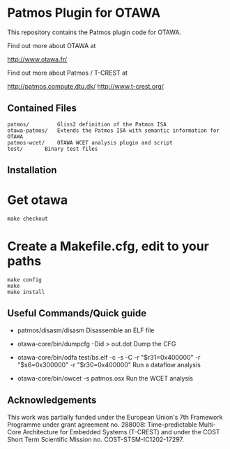 Patmos Plugin for OTAWA
=======================

This repository contains the Patmos plugin code for OTAWA.

Find out more about OTAWA at

  http://www.otawa.fr/

Find out more about Patmos / T-CREST at

  http://patmos.compute.dtu.dk/
  http://www.t-crest.org/


Contained Files
---------------

```
patmos/         Gliss2 definition of the Patmos ISA
otawa-patmos/   Extends the Patmos ISA with semantic information for OTAWA
patmos-wcet/	OTAWA WCET analysis plugin and script
test/		Binary test files
```

Installation
------------

# Get otawa

```
make checkout
```

# Create a Makefile.cfg, edit to your paths

```
make config
make
make install
```


Useful Commands/Quick guide
---------------------------

- patmos/disasm/disasm <elf>
  Disassemble an ELF file

- otawa-core/bin/dumpcfg -Did <elf> > out.dot
  Dump the CFG

- otawa-core/bin/odfa test/bs.elf -c -s -C -r "\$r31=0x400000" -r "\$s6=0x300000" -r "\$r30=0x400000"
  Run a dataflow analysis

- otawa-core/bin/owcet -s patmos.osx <elf>
  Run the WCET analysis

Acknowledgements
----------------

This work was partially funded under the European Union's 7th Framework
Programme under grant agreement no. 288008: Time-predictable Multi-Core
Architecture for Embedded Systems (T-CREST) and under the COST Short Term 
Scientific Mission no. COST-STSM-IC1202-17297.

